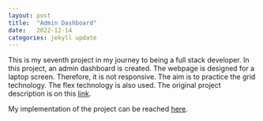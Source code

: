 ```yaml
---
layout: post
title:  "Admin Dashboard"
date:   2022-12-14
categories: jekyll update
---
```

This is my seventh project in my journey to being a full stack developer. In this project, an admin dashboard is created. The webpage is designed for a laptop screen. Therefore, it is not responsive. The aim is to practice the grid technology. The flex technology is also used. The original project description is on this [link][Odin-link]. 

My implementation of the project can be reached [here][My-implementation]. 

[Odin-link]: https://www.theodinproject.com/lessons/node-path-intermediate-html-and-css-admin-dashboard 
[My-implementation]: https://saffetgokcensenfullstackdev.github.io/odin_admin_dashboard_project/ 
